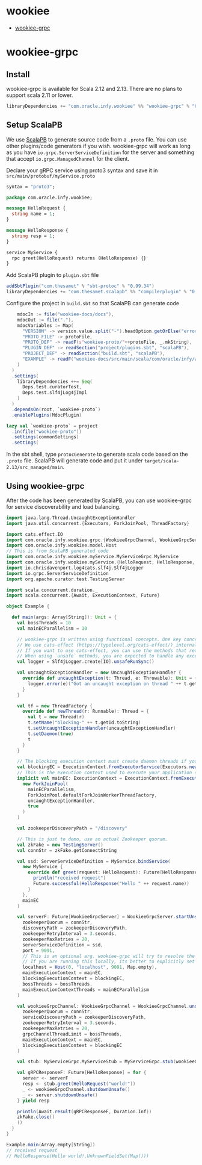 wookiee
================
* [wookiee-grpc](#wookiee-grpc)

# wookiee-grpc
## Install
wookiee-grpc is available for Scala 2.12 and 2.13. There are no plans to support scala 2.11 or lower.
```sbt
libraryDependencies += "com.oracle.infy.wookiee" %% "wookiee-grpc" % "0.2.0"
```

## Setup ScalaPB
We use [ScalaPB](https://github.com/scalapb/ScalaPB) to generate source code from a `.proto` file. You can use
other plugins/code generators if you wish. wookiee-grpc will work as long as you have `io.grpc.ServerServiceDefinition`
for the server and something that accept `io.grpc.ManagedChannel` for the client.

Declare your gRPC service using proto3 syntax and save it in `src/main/protobuf/myService.proto`
```proto
syntax = "proto3";

package com.oracle.infy.wookiee;

message HelloRequest {
  string name = 1;
}

message HelloResponse {
  string resp = 1;
}

service MyService {
  rpc greet(HelloRequest) returns (HelloResponse) {}
}

```

Add ScalaPB plugin to `plugin.sbt` file
```sbt
addSbtPlugin("com.thesamet" % "sbt-protoc" % "0.99.34")
libraryDependencies += "com.thesamet.scalapb" %% "compilerplugin" % "0.10.8"

```

Configure the project in `build.sbt` so that ScalaPB can generate code
```sbt
    mdocIn := file("wookiee-docs/docs"),
    mdocOut := file("."),
    mdocVariables := Map(
      "VERSION" -> version.value.split("-").headOption.getOrElse("error-in-build-sbt"),
      "PROTO_FILE" -> protoFile,
      "PROTO_DEF" -> readF(s"wookiee-proto/"++protoFile, _.mkString),
      "PLUGIN_DEF" -> readSection("project/plugins.sbt", "scalaPB"),
      "PROJECT_DEF" -> readSection("build.sbt", "scalaPB"),
      "EXAMPLE" -> readF("wookiee-docs/src/main/scala/com/oracle/infy/wookiee/Example.scala", _.drop(2).mkString)
    )
  )
  .settings(
    libraryDependencies ++= Seq(
      Deps.test.curatorTest,
      Deps.test.slf4jLog4jImpl
    )
  )
  .dependsOn(root, `wookiee-proto`)
  .enablePlugins(MdocPlugin)

lazy val `wookiee-proto` = project
  .in(file("wookiee-proto"))
  .settings(commonSettings)
  .settings(

```

In the sbt shell, type `protocGenerate` to generate scala code based on the `.proto` file. ScalaPB will generate
code and put it under `target/scala-2.13/src_managed/main`.

## Using wookiee-grpc
After the code has been generated by ScalaPB, you can use wookiee-grpc for service discoverability and load balancing.

```scala
import java.lang.Thread.UncaughtExceptionHandler
import java.util.concurrent.{Executors, ForkJoinPool, ThreadFactory}

import cats.effect.IO
import com.oracle.infy.wookiee.grpc.{WookieeGrpcChannel, WookieeGrpcServer}
import com.oracle.infy.wookiee.model.Host
// This is from ScalaPB generated code
import com.oracle.infy.wookiee.myService.MyServiceGrpc.MyService
import com.oracle.infy.wookiee.myService.{HelloRequest, HelloResponse, MyServiceGrpc}
import io.chrisdavenport.log4cats.slf4j.Slf4jLogger
import io.grpc.ServerServiceDefinition
import org.apache.curator.test.TestingServer

import scala.concurrent.duration._
import scala.concurrent.{Await, ExecutionContext, Future}

object Example {

  def main(args: Array[String]): Unit = {
    val bossThreads = 10
    val mainECParallelism = 10

    // wookiee-grpc is written using functional concepts. One key concept is side-effect management/referential transparency
    // We use cats-effect (https://typelevel.org/cats-effect/) internally.
    // If you want to use cats-effect, you can use the methods that return IO[_]. Otherwise, use the methods prefixed with `unsafe`.
    // When using `unsafe` methods, you are expected to handle any exceptions
    val logger = Slf4jLogger.create[IO].unsafeRunSync()

    val uncaughtExceptionHandler = new UncaughtExceptionHandler {
      override def uncaughtException(t: Thread, e: Throwable): Unit = {
        logger.error(e)("Got an uncaught exception on thread " ++ t.getName).unsafeRunSync()
      }
    }

    val tf = new ThreadFactory {
      override def newThread(r: Runnable): Thread = {
        val t = new Thread(r)
        t.setName("blocking-" ++ t.getId.toString)
        t.setUncaughtExceptionHandler(uncaughtExceptionHandler)
        t.setDaemon(true)
        t
      }
    }

    // The blocking execution context must create daemon threads if you want your app to shutdown
    val blockingEC = ExecutionContext.fromExecutorService(Executors.newCachedThreadPool(tf))
    // This is the execution context used to execute your application specific code
    implicit val mainEC: ExecutionContext = ExecutionContext.fromExecutor(
      new ForkJoinPool(
        mainECParallelism,
        ForkJoinPool.defaultForkJoinWorkerThreadFactory,
        uncaughtExceptionHandler,
        true
      )
    )

    val zookeeperDiscoveryPath = "/discovery"

    // This is just to demo, use an actual Zookeeper quorum.
    val zkFake = new TestingServer()
    val connStr = zkFake.getConnectString

    val ssd: ServerServiceDefinition = MyService.bindService(
      new MyService {
        override def greet(request: HelloRequest): Future[HelloResponse] = {
          println("received request")
          Future.successful(HelloResponse("Hello " ++ request.name))
        }
      },
      mainEC
    )

    val serverF: Future[WookieeGrpcServer] = WookieeGrpcServer.startUnsafe(
      zookeeperQuorum = connStr,
      discoveryPath = zookeeperDiscoveryPath,
      zookeeperRetryInterval = 3.seconds,
      zookeeperMaxRetries = 20,
      serverServiceDefinition = ssd,
      port = 9091,
      // This is an optional arg. wookiee-grpc will try to resolve the address automatically.
      // If you are running this locally, its better to explicitly set the hostname
      localhost = Host(0, "localhost", 9091, Map.empty),
      mainExecutionContext = mainEC,
      blockingExecutionContext = blockingEC,
      bossThreads = bossThreads,
      mainExecutionContextThreads = mainECParallelism
    )

    val wookieeGrpcChannel: WookieeGrpcChannel = WookieeGrpcChannel.unsafeOf(
      zookeeperQuorum = connStr,
      serviceDiscoveryPath = zookeeperDiscoveryPath,
      zookeeperRetryInterval = 3.seconds,
      zookeeperMaxRetries = 20,
      grpcChannelThreadLimit = bossThreads,
      mainExecutionContext = mainEC,
      blockingExecutionContext = blockingEC
    )

    val stub: MyServiceGrpc.MyServiceStub = MyServiceGrpc.stub(wookieeGrpcChannel.managedChannel)

    val gRPCResponseF: Future[HelloResponse] = for {
      server <- serverF
      resp <- stub.greet(HelloRequest("world!"))
      _ <- wookieeGrpcChannel.shutdownUnsafe()
      _ <- server.shutdownUnsafe()
    } yield resp

    println(Await.result(gRPCResponseF, Duration.Inf))
    zkFake.close()
    ()
  }
}

Example.main(Array.empty[String])
// received request
// HelloResponse(Hello world!,UnknownFieldSet(Map()))
```


